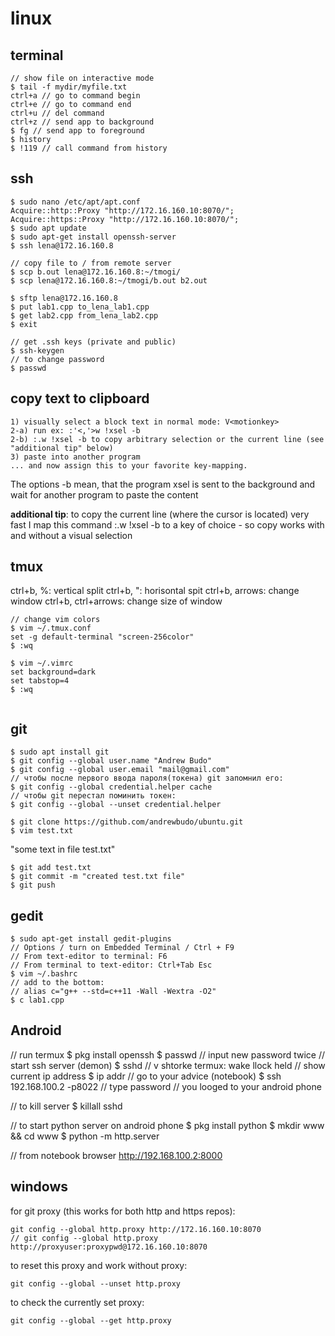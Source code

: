 # linux 

## terminal
```
// show file on interactive mode
$ tail -f mydir/myfile.txt
ctrl+a // go to command begin
ctrl+e // go to command end
ctrl+u // del command
ctrl+z // send app to background
$ fg // send app to foreground
$ history
$ !119 // call command from history
```
## ssh
```
$ sudo nano /etc/apt/apt.conf  
Acquire::http::Proxy "http://172.16.160.10:8070/";
Acquire::https::Proxy "http://172.16.160.10:8070/";
$ sudo apt update
$ sudo apt-get install openssh-server
$ ssh lena@172.16.160.8

// copy file to / from remote server
$ scp b.out lena@172.16.160.8:~/tmogi/
$ scp lena@172.16.160.8:~/tmogi/b.out b2.out

$ sftp lena@172.16.160.8
$ put lab1.cpp to_lena_lab1.cpp
$ get lab2.cpp from_lena_lab2.cpp
$ exit

// get .ssh keys (private and public)
$ ssh-keygen
// to change password
$ passwd
```
## copy text to clipboard
```
1) visually select a block text in normal mode: V<motionkey>
2-a) run ex: :'<,'>w !xsel -b
2-b) :.w !xsel -b to copy arbitrary selection or the current line (see "additional tip" below)
3) paste into another program
... and now assign this to your favorite key-mapping.
```
The options -b mean, that the program xsel is sent to the background and wait for another program to paste the content

**additional tip**: to copy the current line (where the cursor is located) very fast I map this command :.w !xsel -b to a key of choice - so copy works with and without a visual selection

## tmux

ctrl+b, %: vertical split
ctrl+b, ": horisontal spit
ctrl+b, arrows: change window
ctrl+b, ctrl+arrows: change size of window
```
// change vim colors
$ vim ~/.tmux.conf
set -g default-terminal "screen-256color"
$ :wq

$ vim ~/.vimrc
set background=dark
set tabstop=4
$ :wq


```

## git
```
$ sudo apt install git
$ git config --global user.name "Andrew Budo"
$ git config --global user.email "mail@gmail.com"
// чтобы после первого ввода пароля(токена) git запомнил его:
$ git config --global credential.helper cache
// чтобы git перестал поминить токен:
$ git config --global --unset credential.helper
```
```
$ git clone https://github.com/andrewbudo/ubuntu.git
$ vim test.txt
```
"some text in file test.txt"
```
$ git add test.txt
$ git commit -m "created test.txt file"
$ git push
```

## gedit
```
$ sudo apt-get install gedit-plugins
// Options / turn on Embedded Terminal / Ctrl + F9
// From text-editor to terminal: F6
// From terminal to text-editor: Ctrl+Tab Esc
$ vim ~/.bashrc
// add to the bottom: 
// alias c="g++ --std=c++11 -Wall -Wextra -O2"
$ c lab1.cpp
```
## Android
// run termux
$ pkg install openssh
$ passwd
// input new password twice
// start ssh server (demon)
$ sshd
// v shtorke termux: wake llock held
// show current ip address
$ ip addr
// go to your advice (notebook)
$ ssh 192.168.100.2 -p8022
// type password
// you looged to your android phone

// to kill server
$ killall sshd

// to start python server on android phone
$ pkg install python
$ mkdir www && cd www
$ python -m http.server

// from notebook browser
http://192.168.100.2:8000

## windows
for git proxy (this works for both http and https repos): 

```
git config --global http.proxy http://172.16.160.10:8070
// git config --global http.proxy http://proxyuser:proxypwd@172.16.160.10:8070
```
to reset this proxy and work without proxy: 

```
git config --global --unset http.proxy
```

to check the currently set proxy:
```
git config --global --get http.proxy
```
